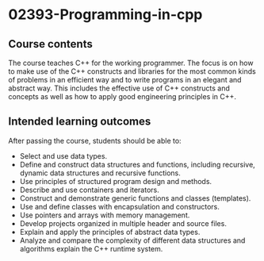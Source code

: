 # 02393-Programming-in-cpp
## Course contents
The course teaches C++ for the working programmer. The focus is on how to make use of the C++ constructs and libraries for the most common kinds of problems in an efficient way and to write programs in an elegant and abstract way. This includes the effective use of C++ constructs and concepts as well as how to apply good engineering principles in C++.

## Intended learning outcomes

After passing the course, students should be able to:

* Select and use data types.
* Define and construct data structures and functions, including recursive, dynamic data structures and recursive functions.
* Use principles of structured program design and methods.
* Describe and use containers and iterators.
* Construct and demonstrate generic functions and classes (templates).
* Use and define classes with encapsulation and constructors.
* Use pointers and arrays with memory management.
* Develop projects organized in multiple header and source files.
* Explain and apply the principles of abstract data types.
* Analyze and compare the complexity of different data structures and algorithms
explain the C++ runtime system.
